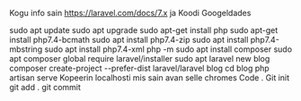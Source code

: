 Kogu info sain https://laravel.com/docs/7.x ja Koodi Googeldades

sudo apt update
sudo apt upgrade
sudo apt-get install php
sudo apt-get install php7.4-bcmath
sudo apt install php7.4-zip
sudo apt install php7.4-mbstring
sudo apt install php7.4-xml
php -m
sudo apt install composer
sudo apt composer global require laravel/installer
sudo apt laravel new blog
composer create-project --prefer-dist laravel/laravel blog
cd blog
php artisan serve
Kopeerin localhosti mis sain avan selle chromes
Code .
Git init
git add .
git commit

